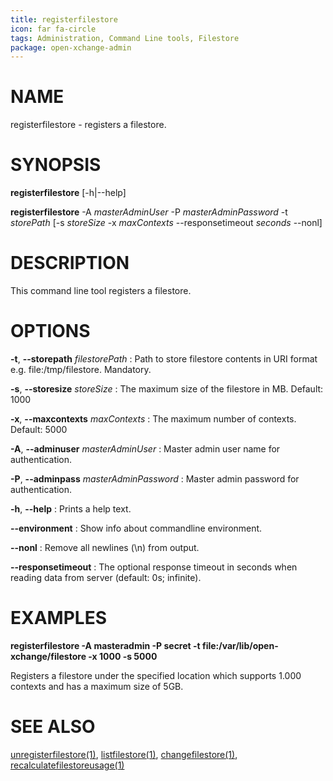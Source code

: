 ```yaml
---
title: registerfilestore
icon: far fa-circle
tags: Administration, Command Line tools, Filestore
package: open-xchange-admin
---
```


# NAME

registerfilestore - registers a filestore.
# SYNOPSIS

**registerfilestore** [-h|--help]

**registerfilestore** -A *masterAdminUser* -P *masterAdminPassword* -t *storePath* [-s *storeSize* -x *maxContexts* --responsetimeout *seconds* --nonl]

# DESCRIPTION

This command line tool registers a filestore.

# OPTIONS

**-t**, **--storepath** *filestorePath*
: Path to store filestore contents in URI format e.g. file:/tmp/filestore. Mandatory.

**-s**, **--storesize** *storeSize*
: The maximum size of the filestore in MB. Default: 1000

**-x**, **--maxcontexts** *maxContexts*
: The maximum number of contexts. Default: 5000

**-A**, **--adminuser** *masterAdminUser*
: Master admin user name for authentication.

**-P**, **--adminpass** *masterAdminPassword*
: Master admin password for authentication.

**-h**, **--help**
: Prints a help text.

**--environment**
: Show info about commandline environment.

**--nonl**
: Remove all newlines (\\n) from output.

**--responsetimeout**
: The optional response timeout in seconds when reading data from server (default: 0s; infinite).

# EXAMPLES

**registerfilestore -A masteradmin -P secret -t file:/var/lib/open-xchange/filestore -x 1000 -s 5000**

Registers a filestore under the specified location which supports 1.000 contexts and has a maximum size of 5GB.

# SEE ALSO

[unregisterfilestore(1)](unregisterfilestore), [listfilestore(1)](listfilestore), [changefilestore(1)](changefilestore), [recalculatefilestoreusage(1)](recalculatefilestoreusage)